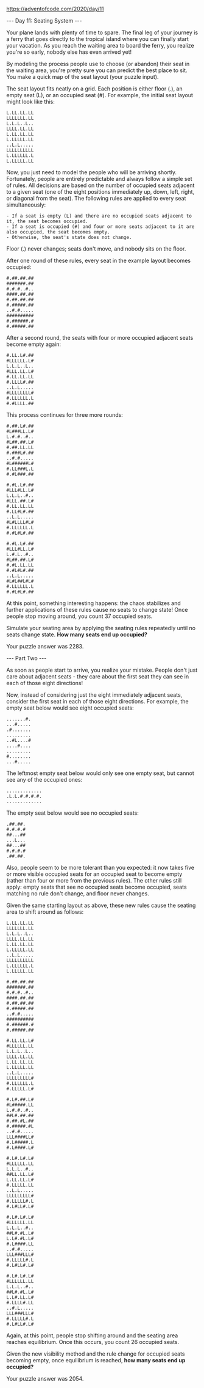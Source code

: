 https://adventofcode.com/2020/day/11

--- Day 11: Seating System ---

Your plane lands with plenty of time to spare. The final leg of your journey is a ferry that goes directly to the tropical island where you can finally start your vacation. As you reach the waiting area to board the ferry, you realize you're so early, nobody else has even arrived yet!

By modeling the process people use to choose (or abandon) their seat in the waiting area, you're pretty sure you can predict the best place to sit. You make a quick map of the seat layout (your puzzle input).

The seat layout fits neatly on a grid. Each position is either floor (.), an empty seat (L), or an occupied seat (#). For example, the initial seat layout might look like this:

    L.LL.LL.LL
    LLLLLLL.LL
    L.L.L..L..
    LLLL.LL.LL
    L.LL.LL.LL
    L.LLLLL.LL
    ..L.L.....
    LLLLLLLLLL
    L.LLLLLL.L
    L.LLLLL.LL

Now, you just need to model the people who will be arriving shortly. Fortunately, people are entirely predictable and always follow a simple set of rules. All decisions are based on the number of occupied seats adjacent to a given seat (one of the eight positions immediately up, down, left, right, or diagonal from the seat). The following rules are applied to every seat simultaneously:

    - If a seat is empty (L) and there are no occupied seats adjacent to it, the seat becomes occupied.
    - If a seat is occupied (#) and four or more seats adjacent to it are also occupied, the seat becomes empty.
    - Otherwise, the seat's state does not change.

Floor (.) never changes; seats don't move, and nobody sits on the floor.

After one round of these rules, every seat in the example layout becomes occupied:

    #.##.##.##
    #######.##
    #.#.#..#..
    ####.##.##
    #.##.##.##
    #.#####.##
    ..#.#.....
    ##########
    #.######.#
    #.#####.##

After a second round, the seats with four or more occupied adjacent seats become empty again:

    #.LL.L#.##
    #LLLLLL.L#
    L.L.L..L..
    #LLL.LL.L#
    #.LL.LL.LL
    #.LLLL#.##
    ..L.L.....
    #LLLLLLLL#
    #.LLLLLL.L
    #.#LLLL.##

This process continues for three more rounds:

    #.##.L#.##
    #L###LL.L#
    L.#.#..#..
    #L##.##.L#
    #.##.LL.LL
    #.###L#.##
    ..#.#.....
    #L######L#
    #.LL###L.L
    #.#L###.##

    #.#L.L#.##
    #LLL#LL.L#
    L.L.L..#..
    #LLL.##.L#
    #.LL.LL.LL
    #.LL#L#.##
    ..L.L.....
    #L#LLLL#L#
    #.LLLLLL.L
    #.#L#L#.##

    #.#L.L#.##
    #LLL#LL.L#
    L.#.L..#..
    #L##.##.L#
    #.#L.LL.LL
    #.#L#L#.##
    ..L.L.....
    #L#L##L#L#
    #.LLLLLL.L
    #.#L#L#.##

At this point, something interesting happens: the chaos stabilizes and further applications of these rules cause no seats to change state! Once people stop moving around, you count 37 occupied seats.

Simulate your seating area by applying the seating rules repeatedly until no seats change state. __How many seats end up occupied?__

Your puzzle answer was 2283.

--- Part Two ---

As soon as people start to arrive, you realize your mistake. People don't just care about adjacent seats - they care about the first seat they can see in each of those eight directions!

Now, instead of considering just the eight immediately adjacent seats, consider the first seat in each of those eight directions. For example, the empty seat below would see eight occupied seats:

    .......#.
    ...#.....
    .#.......
    .........
    ..#L....#
    ....#....
    .........
    #........
    ...#.....

The leftmost empty seat below would only see one empty seat, but cannot see any of the occupied ones:

    .............
    .L.L.#.#.#.#.
    .............

The empty seat below would see no occupied seats:

    .##.##.
    #.#.#.#
    ##...##
    ...L...
    ##...##
    #.#.#.#
    .##.##.

Also, people seem to be more tolerant than you expected: it now takes five or more visible occupied seats for an occupied seat to become empty (rather than four or more from the previous rules). The other rules still apply: empty seats that see no occupied seats become occupied, seats matching no rule don't change, and floor never changes.

Given the same starting layout as above, these new rules cause the seating area to shift around as follows:

    L.LL.LL.LL
    LLLLLLL.LL
    L.L.L..L..
    LLLL.LL.LL
    L.LL.LL.LL
    L.LLLLL.LL
    ..L.L.....
    LLLLLLLLLL
    L.LLLLLL.L
    L.LLLLL.LL

    #.##.##.##
    #######.##
    #.#.#..#..
    ####.##.##
    #.##.##.##
    #.#####.##
    ..#.#.....
    ##########
    #.######.#
    #.#####.##

    #.LL.LL.L#
    #LLLLLL.LL
    L.L.L..L..
    LLLL.LL.LL
    L.LL.LL.LL
    L.LLLLL.LL
    ..L.L.....
    LLLLLLLLL#
    #.LLLLLL.L
    #.LLLLL.L#

    #.L#.##.L#
    #L#####.LL
    L.#.#..#..
    ##L#.##.##
    #.##.#L.##
    #.#####.#L
    ..#.#.....
    LLL####LL#
    #.L#####.L
    #.L####.L#

    #.L#.L#.L#
    #LLLLLL.LL
    L.L.L..#..
    ##LL.LL.L#
    L.LL.LL.L#
    #.LLLLL.LL
    ..L.L.....
    LLLLLLLLL#
    #.LLLLL#.L
    #.L#LL#.L#

    #.L#.L#.L#
    #LLLLLL.LL
    L.L.L..#..
    ##L#.#L.L#
    L.L#.#L.L#
    #.L####.LL
    ..#.#.....
    LLL###LLL#
    #.LLLLL#.L
    #.L#LL#.L#

    #.L#.L#.L#
    #LLLLLL.LL
    L.L.L..#..
    ##L#.#L.L#
    L.L#.LL.L#
    #.LLLL#.LL
    ..#.L.....
    LLL###LLL#
    #.LLLLL#.L
    #.L#LL#.L#

Again, at this point, people stop shifting around and the seating area reaches equilibrium. Once this occurs, you count 26 occupied seats.

Given the new visibility method and the rule change for occupied seats becoming empty, once equilibrium is reached, __how many seats end up occupied?__

Your puzzle answer was 2054.